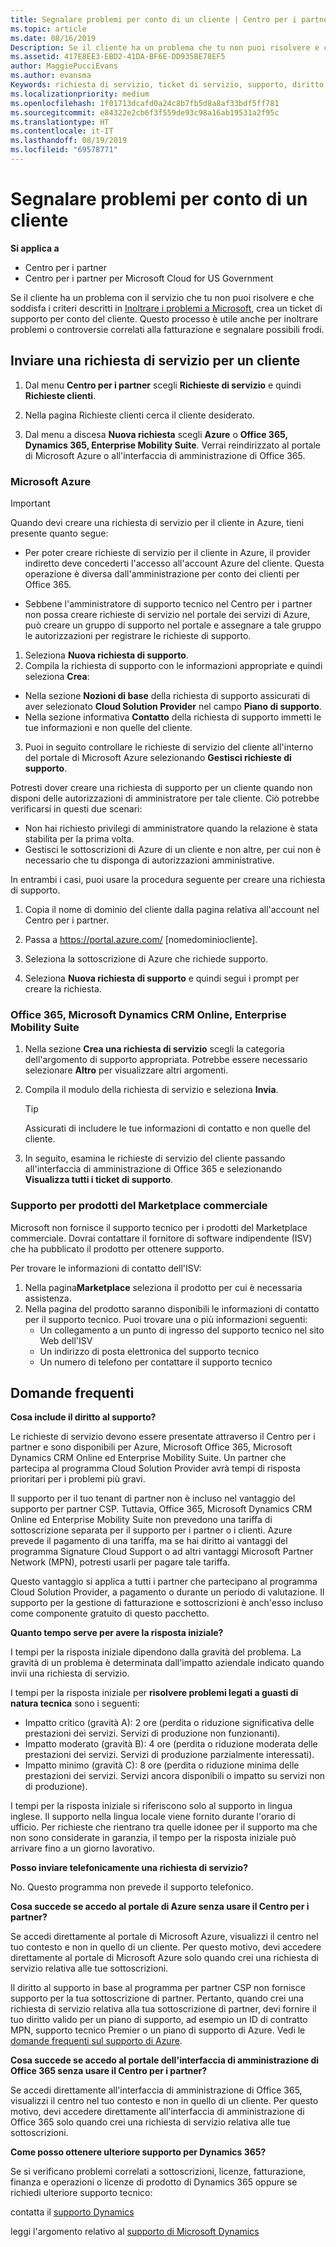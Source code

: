 ```yaml
---
title: Segnalare problemi per conto di un cliente | Centro per i partner
ms.topic: article
ms.date: 08/16/2019
Description: Se il cliente ha un problema che tu non puoi risolvere e che soddisfa i criteri descritti in Inoltrare i problemi a Microsoft, crea un ticket di supporto.
ms.assetid: 417E8EE3-EBD2-41DA-BF6E-DD935BE78EF5
author: MaggiePucciEvans
ms.author: evansma
Keywords: richiesta di servizio, ticket di servizio, supporto, diritto al supporto, AOBO, AOBO di Azure
ms.localizationpriority: medium
ms.openlocfilehash: 1f01713dcafd0a24c8b7fb5d8a8af33bdf5ff781
ms.sourcegitcommit: e84322e2cb6f3f559de93c98a16ab19531a2f95c
ms.translationtype: HT
ms.contentlocale: it-IT
ms.lasthandoff: 08/19/2019
ms.locfileid: "69578771"
---
```

# <a name="report-problems-on-behalf-of-a-customer"></a>Segnalare problemi per conto di un cliente

**Si applica a**

-  Centro per i partner
-  Centro per i partner per Microsoft Cloud for US Government


Se il cliente ha un problema con il servizio che tu non puoi risolvere e che soddisfa i criteri descritti in [Inoltrare i problemi a Microsoft](escalate-problems-to-microsoft.md), crea un ticket di supporto per conto del cliente. Questo processo è utile anche per inoltrare problemi o controversie correlati alla fatturazione e segnalare possibili frodi.

## <a name="submit-a-service-request-for-a-customer"></a>Inviare una richiesta di servizio per un cliente

1.  Dal menu **Centro per i partner** scegli **Richieste di servizio** e quindi **Richieste clienti**. 

2.  Nella pagina Richieste clienti cerca il cliente desiderato.

3.  Dal menu a discesa **Nuova richiesta** scegli **Azure** o **Office 365, Dynamics 365, Enterprise Mobility Suite**. Verrai reindirizzato al portale di Microsoft Azure o all'interfaccia di amministrazione di Office 365.

### <a name="microsoft-azure"></a>Microsoft Azure

> [!IMPORTANT]
> Quando devi creare una richiesta di servizio per il cliente in Azure, tieni presente quanto segue:
>
>- Per poter creare richieste di servizio per il cliente in Azure, il provider indiretto deve concederti l'accesso all'account Azure del cliente. Questa operazione è diversa dall'amministrazione per conto dei clienti per Office 365. 
>
>- Sebbene l'amministratore di supporto tecnico nel Centro per i partner non possa creare richieste di servizio nel portale dei servizi di Azure, può creare un gruppo di supporto nel portale e assegnare a tale gruppo le autorizzazioni per registrare le richieste di supporto.

1. Seleziona **Nuova richiesta di supporto**.
2. Compila la richiesta di supporto con le informazioni appropriate e quindi seleziona **Crea**:
-   Nella sezione **Nozioni di base** della richiesta di supporto assicurati di aver selezionato **Cloud Solution Provider** nel campo **Piano di supporto**.
-   Nella sezione informativa **Contatto** della richiesta di supporto immetti le tue informazioni e non quelle del cliente.

3. Puoi in seguito controllare le richieste di servizio del cliente all'interno del portale di Microsoft Azure selezionando **Gestisci richieste di supporto**.

Potresti dover creare una richiesta di supporto per un cliente quando non disponi delle autorizzazioni di amministratore per tale cliente. Ciò potrebbe verificarsi in questi due scenari: 
 
-   Non hai richiesto privilegi di amministratore quando la relazione è stata stabilita per la prima volta.
-   Gestisci le sottoscrizioni di Azure di un cliente e non altre, per cui non è necessario che tu disponga di autorizzazioni amministrative.
 
In entrambi i casi, puoi usare la procedura seguente per creare una richiesta di supporto. 

1. Copia il nome di dominio del cliente dalla pagina relativa all'account nel Centro per i partner.

2. Passa a https://portal.azure.com/ [nomedominiocliente]. 

3. Seleziona la sottoscrizione di Azure che richiede supporto.

4. Seleziona **Nuova richiesta di supporto** e quindi segui i prompt per creare la richiesta. 

 
### <a name="office-365-microsoft-dynamics-crm-online-enterprise-mobility-suite"></a>Office 365, Microsoft Dynamics CRM Online, Enterprise Mobility Suite

1. Nella sezione **Crea una richiesta di servizio** scegli la categoria dell'argomento di supporto appropriata. Potrebbe essere necessario selezionare **Altro** per visualizzare altri argomenti.    
2. Compila il modulo della richiesta di servizio e seleziona **Invia**.

   > [!TIP]
   > Assicurati di includere le tue informazioni di contatto e non quelle del cliente.

3. In seguito, esamina le richieste di servizio del cliente passando all'interfaccia di amministrazione di Office 365 e selezionando **Visualizza tutti i ticket di supporto**.

### <a name="support-for-commercial-marketplace-products"></a>Supporto per prodotti del Marketplace commerciale

Microsoft non fornisce il supporto tecnico per i prodotti del Marketplace commerciale. Dovrai contattare il fornitore di software indipendente (ISV) che ha pubblicato il prodotto per ottenere supporto.

Per trovare le informazioni di contatto dell'ISV:

1.  Nella pagina**Marketplace** seleziona il prodotto per cui è necessaria assistenza.
2.  Nella pagina del prodotto saranno disponibili le informazioni di contatto per il supporto tecnico. Puoi trovare una o più informazioni seguenti:
    - Un collegamento a un punto di ingresso del supporto tecnico nel sito Web dell'ISV
    - Un indirizzo di posta elettronica del supporto tecnico 
    - Un numero di telefono per contattare il supporto tecnico

## <a name="faq"></a>Domande frequenti

**Cosa include il diritto al supporto?**

Le richieste di servizio devono essere presentate attraverso il Centro per i partner e sono disponibili per Azure, Microsoft Office 365, Microsoft Dynamics CRM Online ed Enterprise Mobility Suite. Un partner che partecipa al programma Cloud Solution Provider avrà tempi di risposta prioritari per i problemi più gravi.

Il supporto per il tuo tenant di partner non è incluso nel vantaggio del supporto per partner CSP. Tuttavia, Office 365, Microsoft Dynamics CRM Online ed Enterprise Mobility Suite non prevedono una tariffa di sottoscrizione separata per il supporto per i partner o i clienti. Azure prevede il pagamento di una tariffa, ma se hai diritto ai vantaggi del programma Signature Cloud Support o ad altri vantaggi Microsoft Partner Network (MPN), potresti usarli per pagare tale tariffa.

Questo vantaggio si applica a tutti i partner che partecipano al programma Cloud Solution Provider, a pagamento o durante un periodo di valutazione. Il supporto per la gestione di fatturazione e sottoscrizioni è anch'esso incluso come componente gratuito di questo pacchetto.

**Quanto tempo serve per avere la risposta iniziale?**

I tempi per la risposta iniziale dipendono dalla gravità del problema. La gravità di un problema è determinata dall'impatto aziendale indicato quando invii una richiesta di servizio.

I tempi per la risposta iniziale per **risolvere problemi legati a guasti di natura tecnica** sono i seguenti:

-   Impatto critico (gravità A): 2 ore (perdita o riduzione significativa delle prestazioni dei servizi. Servizi di produzione non funzionanti).
-   Impatto moderato (gravità B): 4 ore (perdita o riduzione moderata delle prestazioni dei servizi. Servizi di produzione parzialmente interessati).
-   Impatto minimo (gravità C): 8 ore (perdita o riduzione minima delle prestazioni dei servizi. Servizi ancora disponibili o impatto su servizi non di produzione).

I tempi per la risposta iniziale si riferiscono solo al supporto in lingua inglese. Il supporto nella lingua locale viene fornito durante l'orario di ufficio.
Per richieste che rientrano tra quelle idonee per il supporto ma che non sono considerate in garanzia, il tempo per la risposta iniziale può arrivare fino a un giorno lavorativo.

**Posso inviare telefonicamente una richiesta di servizio?**

No. Questo programma non prevede il supporto telefonico.

**Cosa succede se accedo al portale di Azure senza usare il Centro per i partner?**

Se accedi direttamente al portale di Microsoft Azure, visualizzi il centro nel tuo contesto e non in quello di un cliente. Per questo motivo, devi accedere direttamente al portale di Microsoft Azure solo quando crei una richiesta di servizio relativa alle tue sottoscrizioni.

Il diritto al supporto in base al programma per partner CSP non fornisce supporto per la tua sottoscrizione di partner. Pertanto, quando crei una richiesta di servizio relativa alla tua sottoscrizione di partner, devi fornire il tuo diritto valido per un piano di supporto, ad esempio un ID di contratto MPN, supporto tecnico Premier o un piano di supporto di Azure. Vedi le [domande frequenti sul supporto di Azure](https://go.microsoft.com/fwlink/?LinkId=717532).

**Cosa succede se accedo al portale dell'interfaccia di amministrazione di Office 365 senza usare il Centro per i partner?**

Se accedi direttamente all'interfaccia di amministrazione di Office 365, visualizzi il centro nel tuo contesto e non in quello di un cliente. Per questo motivo, devi accedere direttamente all'interfaccia di amministrazione di Office 365 solo quando crei una richiesta di servizio relativa alle tue sottoscrizioni.

**Come posso ottenere ulteriore supporto per Dynamics 365?**

Se si verificano problemi correlati a sottoscrizioni, licenze, fatturazione, finanza e operazioni o licenze di prodotto di Dynamics 365 oppure se richiedi ulteriore supporto tecnico:
 
contatta il [supporto Dynamics](https://docs.microsoft.com/dynamics365/customer-engagement/admin/contact-technical-support)

leggi l'argomento relativo al [supporto di Microsoft Dynamics](https://support.microsoft.com/help/4052881/faq-microsoft-dynamics-365-for-unified-operations-iur)



